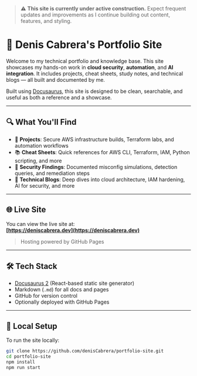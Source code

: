 > ⚠️ **This site is currently under active construction.**
> Expect frequent updates and improvements as I continue building out content, features, and styling.


# 🧠 Denis Cabrera's Portfolio Site

Welcome to my technical portfolio and knowledge base. This site showcases my hands-on work in **cloud security**, **automation**, and **AI integration**. It includes projects, cheat sheets, study notes, and technical blogs — all built and documented by me.

Built using [Docusaurus](https://docusaurus.io/), this site is designed to be clean, searchable, and useful as both a reference and a showcase.

---

## 🔍 What You'll Find

- 🚀 **Projects**: Secure AWS infrastructure builds, Terraform labs, and automation workflows
- 📚 **Cheat Sheets**: Quick references for AWS CLI, Terraform, IAM, Python scripting, and more
- 🧪 **Security Findings**: Documented misconfig simulations, detection queries, and remediation steps
- 📝 **Technical Blogs**: Deep dives into cloud architecture, IAM hardening, AI for security, and more

---

## 🌐 Live Site

You can view the live site at:  
**[https://deniscabrera.dev](https://deniscabrera.dev)**  

> Hosting powered by GitHub Pages

---

## 🛠 Tech Stack

- [Docusaurus 2](https://docusaurus.io/) (React-based static site generator)
- Markdown (`.md`) for all docs and pages
- GitHub for version control
- Optionally deployed with GitHub Pages

---

## 🧰 Local Setup

To run the site locally:

```bash
git clone https://github.com/denisCabrera/portfolio-site.git
cd portfolio-site
npm install
npm run start
